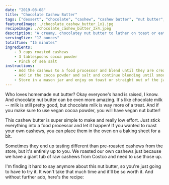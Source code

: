 ```yaml
---
date: "2019-08-08"
title: "Chocolate Cashew Butter"
tags: ["dessert", "chocolate", "cashew", "cashew butter", "nut butter", "nut"]
featuredImage: ./chocolate_cashew_butter_1x1.jpg
recipeImage: ./chocolate_cashew_butter_3x4.jpeg
description: "A creamy, chocolatey nut butter to lather on toast or eat by the spoonful."
servingSize: "12 ounces"
totalTime: "15 minutes"
ingredients:
    - 3 cups roasted cashews
    - 3 tablespoons cocoa powder
    - Pinch of sea salt
instructions:
    - Add the cashews to a food processor and blend until they are creamy and start to resemble nut butter, for about 10 minutes.
    - Add in the cocoa powder and salt and continue blending until smooth and combined.
    - Store in a mason jar and enjoy on toast or straight out of the jar!
---
```

Who loves homemade nut butter? Okay everyone's hand is raised, I know. And chocolate nut butter can be even more amazing. It's like chocolate milk -- milk is still pretty good, but chocolate milk is way more of a treat. And if you make sure to use vegan cocoa powder, you will have vegan nut butter!

This cashew butter is super simple to make and really low effort. Just stick everything into a food processor and let it happen! If you wanted to roast your own cashews, you can place them in the oven on a baking sheet for a bit.

Sometimes they end up tasting different than pre-roasted cashews from the store, but it's entirely up to you. We roasted our own cashews just because we have a giant tub of raw cashews from Costco and need to use those up.

I'm finding it hard to say anymore about this nut butter, so you're just going to have to try it. It won't take that much time and it'll be so worth it. And without further ado, here's the recipe:
